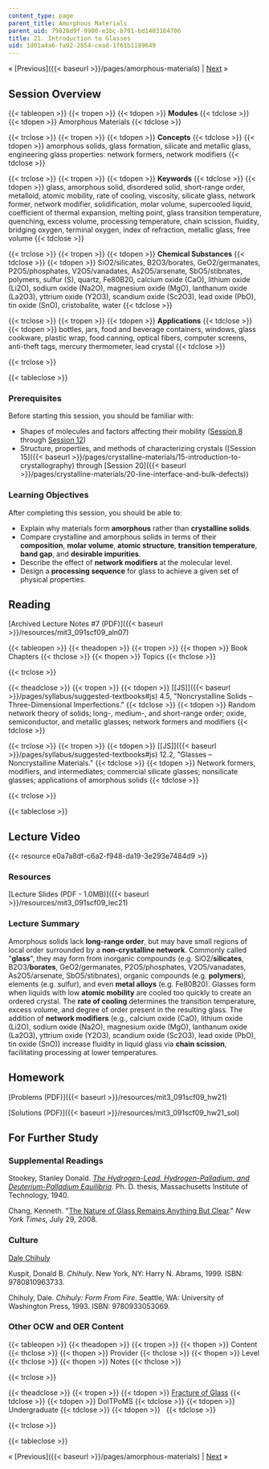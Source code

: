 ```yaml
---
content_type: page
parent_title: Amorphous Materials
parent_uid: 79828d9f-9980-e3bc-b791-bd1403164706
title: 21. Introduction to Glasses
uid: 1d01a4a6-fa92-2854-cead-1f61b1189649
---
```


« [Previous]({{< baseurl >}}/pages/amorphous-materials) | [Next](/courses/materials-science-and-engineering/3-091sc-introduction-to-solid-state-chemistry-fall-2010/amorphous-materials/22.-engineering-glass-properties-introduction-to-kinetics) »

Session Overview
----------------

{{< tableopen >}}
{{< tropen >}}
{{< tdopen >}}
**Modules**
{{< tdclose >}}
{{< tdopen >}}
Amorphous Materials
{{< tdclose >}}

{{< trclose >}}
{{< tropen >}}
{{< tdopen >}}
**Concepts**
{{< tdclose >}}
{{< tdopen >}}
amorphous solids, glass formation, silicate and metallic glass, engineering glass properties: network formers, network modifiers
{{< tdclose >}}

{{< trclose >}}
{{< tropen >}}
{{< tdopen >}}
**Keywords**
{{< tdclose >}}
{{< tdopen >}}
glass, amorphous solid, disordered solid, short-range order, metalloid, atomic mobility, rate of cooling, viscosity, silicate glass, network former, network modifier, solidification, molar volume, supercooled liquid, coefficient of thermal expansion, melting point, glass transition temperature, quenching, excess volume, processing temperature, chain scission, fluidity, bridging oxygen, terminal oxygen, index of refraction, metallic glass, free volume
{{< tdclose >}}

{{< trclose >}}
{{< tropen >}}
{{< tdopen >}}
**Chemical Substances**
{{< tdclose >}}
{{< tdopen >}}
SiO2/silicates, B2O3/borates, GeO2/germanates, P2O5/phosphates, V2O5/vanadates, As2O5/arsenate, SbO5/stibnates, polymers, sulfur (S), quartz, Fe80B20, calcium oxide (CaO), lithium oxide (Li2O), sodium oxide (Na2O), magnesium oxide (MgO), lanthanum oxide (La2O3), yttrium oxide (Y2O3), scandium oxide (Sc2O3), lead oxide (PbO), tin oxide (SnO), cristobalite, water
{{< tdclose >}}

{{< trclose >}}
{{< tropen >}}
{{< tdopen >}}
**Applications**
{{< tdclose >}}
{{< tdopen >}}
bottles, jars, food and beverage containers, windows, glass cookware, plastic wrap, food canning, optical fibers, computer screens, anti-theft tags, mercury thermometer, lead crystal
{{< tdclose >}}

{{< trclose >}}

{{< tableclose >}}

### Prerequisites

Before starting this session, you should be familiar with:

*   Shapes of molecules and factors affecting their mobility ([Session 8](/courses/materials-science-and-engineering/3-091sc-introduction-to-solid-state-chemistry-fall-2010/bonding-and-molecules/8.-ionic-crystals-born-haber-cycle) through [Session 12](/courses/materials-science-and-engineering/3-091sc-introduction-to-solid-state-chemistry-fall-2010/bonding-and-molecules/12.-intermolecular-forces))
*   Structure, properties, and methods of characterizing crystals ([Session 15]({{< baseurl >}}/pages/crystalline-materials/15-introduction-to-crystallography) through [Session 20]({{< baseurl >}}/pages/crystalline-materials/20-line-interface-and-bulk-defects))

### Learning Objectives

After completing this session, you should be able to:

*   Explain why materials form **amorphous** rather than **crystalline solids**.
*   Compare crystalline and amorphous solids in terms of their **composition**, **molar volume**, **atomic structure**, **transition temperature**, **band gap**, and **desirable impurities**.
*   Describe the effect of **network modifiers** at the molecular level.
*   Design a **processing sequence** for glass to achieve a given set of physical properties.

Reading
-------

[Archived Lecture Notes #7 (PDF)]({{< baseurl >}}/resources/mit3_091scf09_aln07)

{{< tableopen >}}
{{< theadopen >}}
{{< tropen >}}
{{< thopen >}}
Book Chapters
{{< thclose >}}
{{< thopen >}}
Topics
{{< thclose >}}

{{< trclose >}}

{{< theadclose >}}
{{< tropen >}}
{{< tdopen >}}
[\[JS\]]({{< baseurl >}}/pages/syllabus/suggested-textbooks#js) 4.5, "Noncrystalline Solids – Three-Dimensional Imperfections."
{{< tdclose >}}
{{< tdopen >}}
Random network theory of solids; long-, medium-, and short-range order; oxide, semiconductor, and metallic glasses; network formers and modifiers
{{< tdclose >}}

{{< trclose >}}
{{< tropen >}}
{{< tdopen >}}
[\[JS\]]({{< baseurl >}}/pages/syllabus/suggested-textbooks#js) 12.2, "Glasses – Noncrystalline Materials."
{{< tdclose >}}
{{< tdopen >}}
Network formers, modifiers, and intermediates; commercial silicate glasses; nonsilicate glasses; applications of amorphous solids
{{< tdclose >}}

{{< trclose >}}

{{< tableclose >}}

Lecture Video
-------------

{{< resource e0a7a8df-c6a2-f948-da19-3e293e7484d9 >}}

### Resources

[Lecture Slides (PDF - 1.0MB)]({{< baseurl >}}/resources/mit3_091scf09_lec21)

### Lecture Summary

Amorphous solids lack **long-range order**, but may have small regions of local order surrounded by a **non-crystalline network**. Commonly called "**glass**", they may form from inorganic compounds (e.g. SiO2/**silicates**, B2O3/**borates**, GeO2/germanates, P2O5/phosphates, V2O5/vanadates, As2O5/arsenate, SbO5/stibnates), organic compounds (e.g. **polymers**), elements (e.g. sulfur), and even **metal alloys** (e.g. Fe80B20). Glasses form when liquids with low **atomic mobility** are cooled too quickly to create an ordered crystal. The **rate of cooling** determines the transition temperature, excess volume, and degree of order present in the resulting glass. The addition of **network modifiers** (e.g., calcium oxide (CaO), lithium oxide (Li2O), sodium oxide (Na2O), magnesium oxide (MgO), lanthanum oxide (La2O3), yttrium oxide (Y2O3), scandium oxide (Sc2O3), lead oxide (PbO), tin oxide (SnO)) increase fluidity in liquid glass via **chain scission**, facilitating processing at lower temperatures.

Homework
--------

[Problems (PDF)]({{< baseurl >}}/resources/mit3_091scf09_hw21)

[Solutions (PDF)]({{< baseurl >}}/resources/mit3_091scf09_hw21_sol)

For Further Study
-----------------

### Supplemental Readings

Stookey, Stanley Donald. [_The Hydrogen-Lead, Hydrogen-Palladium, and Deuterium-Palladium Equilibria_](http://dspace.mit.edu/handle/1721.1/11176). Ph. D. thesis, Massachusetts Institute of Technology, 1940.

Chang, Kenneth. "[The Nature of Glass Remains Anything But Clear](http://www.nytimes.com/2008/07/29/science/29glass.html)." _New York Times_, July 29, 2008.

### Culture

[Dale Chihuly](http://en.wikipedia.org/wiki/Chihuly)

Kuspit, Donald B. _Chihuly_. New York, NY: Harry N. Abrams, 1999. ISBN: 9780810963733.

Chihuly, Dale. _Chihuly: Form From Fire_. Seattle, WA: University of Washington Press, 1993. ISBN: 9780933053069.

### Other OCW and OER Content

{{< tableopen >}}
{{< theadopen >}}
{{< tropen >}}
{{< thopen >}}
Content
{{< thclose >}}
{{< thopen >}}
Provider
{{< thclose >}}
{{< thopen >}}
Level
{{< thclose >}}
{{< thopen >}}
Notes
{{< thclose >}}

{{< trclose >}}

{{< theadclose >}}
{{< tropen >}}
{{< tdopen >}}
[Fracture of Glass](http://www.doitpoms.ac.uk/tlplib/BD5/index.php)
{{< tdclose >}}
{{< tdopen >}}
DoITPoMS
{{< tdclose >}}
{{< tdopen >}}
Undergraduate
{{< tdclose >}}
{{< tdopen >}}
 
{{< tdclose >}}

{{< trclose >}}

{{< tableclose >}}

« [Previous]({{< baseurl >}}/pages/amorphous-materials) | [Next](/courses/materials-science-and-engineering/3-091sc-introduction-to-solid-state-chemistry-fall-2010/amorphous-materials/22.-engineering-glass-properties-introduction-to-kinetics) »